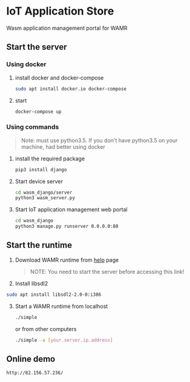 # IoT Application Store
Wasm application management portal for WAMR

## Start the server

### Using docker
1. install docker and docker-compose
    ``` bash
    sudo apt install docker.io docker-compose
    ```

2. start
    ``` bash
    docker-compose up
    ```
### Using commands
> Note: must use python3.5. If you don't have python3.5 on your machine, had better using docker
1. install the required package
    ``` bash
    pip3 install django
    ```

2. Start device server
    ``` bash
    cd wasm_django/server
    python3 wasm_server.py
    ```

3. Start IoT application management web portal
    ``` bash
    cd wasm_django
    python3 manage.py runserver 0.0.0.0:80
    ```

## Start the runtime
1. Download WAMR runtime from [help](http://localhost/help/) page
    > NOTE: You need to start the server before accessing this link!

2. Install libsdl2
``` bash
sudo apt install libsdl2-2.0-0:i386
```

3. Start a WAMR runtime from localhost
    ``` bash
    ./simple
    ```
    or from other computers
    ``` bash
    ./simple -a [your.server.ip.address]
    ```

## Online demo
    http://82.156.57.236/
